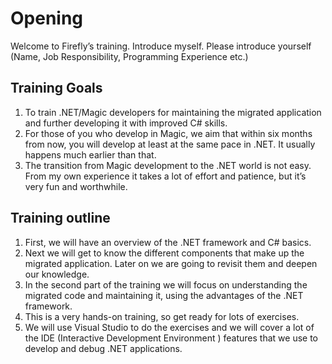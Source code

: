 ﻿# Opening

Welcome to Firefly’s training. Introduce myself. Please introduce yourself (Name, Job Responsibility, Programming Experience etc.)
## Training Goals
1.	To train .NET/Magic developers for maintaining the migrated application and further developing it with improved C# skills.
2.	For those of you who develop in Magic, we aim that within six months from now, you will develop at least at the same pace in .NET. It usually happens much earlier than that.
3.	The transition from Magic development to the .NET world is not easy. From my own experience it takes a lot of effort and patience, but it’s very fun and worthwhile.

## Training outline

1.	First, we will have an overview of the .NET framework and C# basics.
2.	Next we will get to know the different components that make up the migrated application. Later on we are going to revisit them and deepen our knowledge.
3.	In the second part of the training we will focus on understanding the migrated code and maintaining it, using the advantages of the .NET framework.
4.	This is a very hands-on training, so get ready for lots of exercises.
5.	We will use Visual Studio to do the exercises and we will cover a lot of the IDE (Interactive Development Environment ) features that we use to develop and debug .NET applications.
